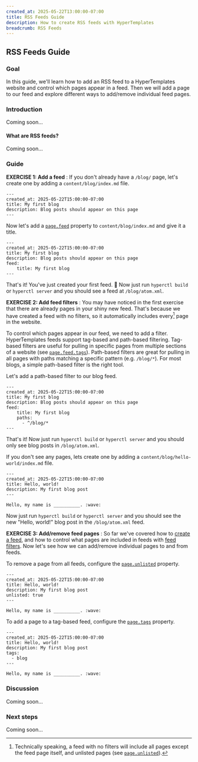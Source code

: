 ```yaml
---
created_at: 2025-05-22T13:00:00-07:00
title: RSS Feeds Guide
description: How to create RSS feeds with HyperTemplates
breadcrumb: RSS Feeds
---
```


## RSS Feeds Guide

<auto-toc selectors='h3,h4,h5,h6,dl dt'></auto-toc>

### Goal

In this guide, we'll learn how to add an RSS feed to a HyperTemplates website and control which pages appear in a feed.
Then we will add a page to our feed and explore different ways to add/remove individual feed pages.

### Introduction

Coming soon...

#### What are RSS feeds?

Coming soon...

### Guide

**EXERCISE 1: Add a feed**
: If you don't already have a `/blog/` page, let's create one by adding a `content/blog/index.md` file.

  <code-snippet ht-element filename='content/blog/index.md'>
  
  ```plaintext
  ---
  created_at: 2025-05-22T15:00:00-07:00
  title: My first blog
  description: Blog posts should appear on this page
  ---
  ```

  </code-snippet>

  Now let's add a [`page.feed`] property to `content/blog/index.md` and give it a title.

  <code-snippet ht-element filename='content/blog/index.md' highlight='5-6'>
  
  ```plaintext
  ---
  created_at: 2025-05-22T15:00:00-07:00
  title: My first blog
  description: Blog posts should appear on this page
  feed:
      title: My first blog
  ---
  ```

  </code-snippet>

  That's it!
  You've just created your first feed. 👏
  Now just run `hyperctl build` or `hyperctl server` and you should see a feed at `/blog/atom.xml`.

**EXERCISE 2: Add feed filters**
: You may have noticed in the first exercise that there are already pages in your shiny new feed.
  That's because we have created a feed with no filters, so it automatically includes every[^1] page in the website.

  To control which pages appear in our feed, we need to add a filter.
  HyperTemplates feeds support tag-based and path-based filtering.
  Tag-based filters are useful for pulling in specific pages from multiple sections of a website (see [`page.feed.tags`]).
  Path-based filters are great for pulling in all pages with paths matching a specific pattern (e.g. `/blog/*`).
  For most blogs, a simple path-based filter is the right tool.

  Let's add a path-based filter to our blog feed.

  <code-snippet ht-element filename='content/blog/index.md' highlight='7-8'>
  
  ```plaintext
  ---
  created_at: 2025-05-22T15:00:00-07:00
  title: My first blog
  description: Blog posts should appear on this page
  feed:
      title: My first blog
      paths:
        - ^/blog/*
  ---
  ```

  </code-snippet>

  That's it!
  Now just run `hyperctl build` or `hyperctl server` and you should only see blog posts in `/blog/atom.xml`.

  If you don't see any pages, lets create one by adding a `content/blog/hello-world/index.md` file.

  <code-snippet ht-element filename='content/blog/hello-world/index.md'>
  
  ```plaintext
  ---
  created_at: 2025-05-22T15:00:00-07:00
  title: Hello, world!
  description: My first blog post
  ---

  Hello, my name is __________. :wave:
  ```

  </code-snippet>

  Now just run `hyperctl build` or `hyperctl server` and you should see the new "Hello, world!" blog post in the `/blog/atom.xml` feed.

**EXERCISE 3: Add/remove feed pages**
: So far we've covered how to [create a feed](#exercise-1-add-a-feed), and how to control what pages are included in feeds with [feed filters](#exercise-2-add-feed-filters).
  Now let's see how we can add/remove individual pages to and from feeds.

  To remove a page from all feeds, configure the [`page.unlisted`] property.

  <code-snippet ht-element filename='content/blog/hello-world/index.md' highlight='5'>
  
  ```plaintext
  ---
  created_at: 2025-05-22T15:00:00-07:00
  title: Hello, world!
  description: My first blog post
  unlisted: true
  ---

  Hello, my name is __________. :wave:
  ```

  </code-snippet>

  To add a page to a tag-based feed, configure the [`page.tags`] property.

  <code-snippet ht-element filename='content/blog/hello-world/index.md' highlight='5-6'>
  
  ```plaintext
  ---
  created_at: 2025-05-22T15:00:00-07:00
  title: Hello, world!
  description: My first blog post
  tags:
    - blog
  ---

  Hello, my name is __________. :wave:
  ```

  </code-snippet>


### Discussion

Coming soon...

### Next steps

Coming soon...

<!-- Footnotes -->
[^1]: Technically speaking, a feed with no filters will include all pages except the feed page itself, and unlisted pages (see [`page.unlisted`](/docs/reference/cms/page/#page-unlisted)).

<!-- Links -->
[`page.feed`]: /docs/reference/cms/page/#page-feed
[`page.feed.tags`]: /docs/reference/cms/page/#page-feed
[`page.tags`]: /docs/reference/cms/page/#page-tags
[`page.unlisted`]: /docs/reference/cms/page/#page-unlisted
